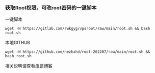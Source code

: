 ### 获取Root权限，可改root密码的一键脚本

一键脚本
```
wget -N https://gitlab.com/rwkgyg/vpsroot/raw/main/root.sh && bash root.sh
```
本地GITHUB
```
wget -N https://github.com/nezhahd/root-202207/raw/main/root.sh && bash root.sh
```


相关说明请查看[甬哥博客](https://ygkkk.blogspot.com/2022/02/githubvpsrootrooteuservhax.html)


